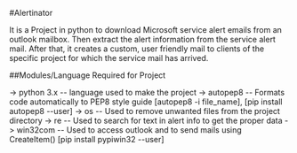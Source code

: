 
#Alertinator

It is a Project in python to download Microsoft service alert emails from an outlook mailbox.
Then extract the alert information from the service alert mail. After that, it creates a custom,
user friendly mail to clients of the specific project for which the service mail has arrived.

 
 ##Modules/Language Required for Project

-> python 3.x -- language used to make the project
-> autopep8  -- Formats code automatically to PEP8 style guide		[autopep8 -i file_name], [pip install autopep8 --user]
-> os         -- Used to remove unwanted files from the project directory
-> re         --  Used to search for text in alert info to get the proper data
-> win32com   --   Used to access outlook and to send mails using CreateItem() [pip install pypiwin32 --user]



